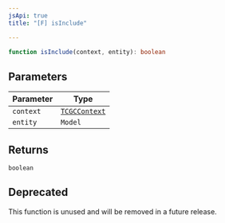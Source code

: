 ```yaml
---
jsApi: true
title: "[F] isInclude"

---
```

```ts
function isInclude(context, entity): boolean
```

## Parameters

| Parameter | Type |
| ------ | ------ |
| `context` | [`TCGCContext`](../interfaces/TCGCContext.md) |
| `entity` | `Model` |

## Returns

`boolean`

## Deprecated

This function is unused and will be removed in a future release.
